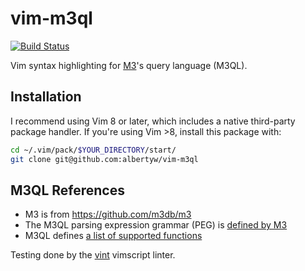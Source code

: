 # vim-m3ql

[![Build Status](https://drone.albertyw.com/api/badges/albertyw/vim-m3ql/status.svg)](https://drone.albertyw.com/albertyw/vim-m3ql)

Vim syntax highlighting for [M3](https://m3db.io/)'s query language (M3QL).

## Installation
I recommend using Vim 8 or later, which includes a native third-party package handler.  If you're using Vim >8, install this package with:

```bash
cd ~/.vim/pack/$YOUR_DIRECTORY/start/
git clone git@github.com:albertyw/vim-m3ql
```

## M3QL References
 - M3 is from https://github.com/m3db/m3
 - The M3QL parsing expression grammar (PEG) is [defined by M3](https://github.com/m3db/m3/blob/master/src/query/parser/m3ql/grammar.peg)
 - M3QL defines [a list of supported functions](https://github.com/m3db/m3/blob/master/site/content/architecture/m3query/functions.md)

Testing done by the [vint](https://github.com/Vimjas/vint) vimscript linter.
